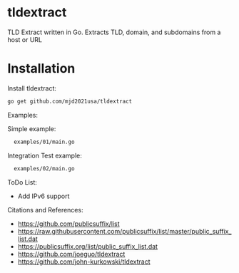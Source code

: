 # tldextract

TLD Extract written in Go.  Extracts TLD, domain, and subdomains from a host or URL 

Installation
==========
Install tldextract:
```sh
go get github.com/mjd2021usa/tldextract

```

Examples:

Simple example:
```sh
  examples/01/main.go
```

Integration Test example:
```sh
  examples/02/main.go
```


ToDo List:
* Add IPv6 support

Citations and References:
* https://github.com/publicsuffix/list
* https://raw.githubusercontent.com/publicsuffix/list/master/public_suffix_list.dat
* https://publicsuffix.org/list/public_suffix_list.dat
* https://github.com/joeguo/tldextract
* https://github.com/john-kurkowski/tldextract
